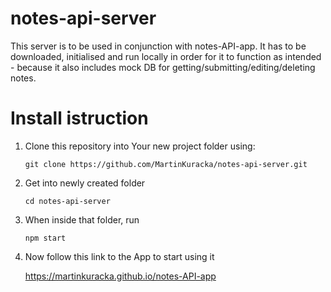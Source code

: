 # notes-api-server

This server is to be used in conjunction with notes-API-app. It has to be downloaded, initialised and run locally in order for it to function as intended - because it also includes mock DB for getting/submitting/editing/deleting notes.

# Install istruction

1. Clone this repository into Your new project folder using:

   ``git clone https://github.com/MartinKuracka/notes-api-server.git``

2. Get into newly created folder

   ``cd notes-api-server`` 

3. When inside that folder, run 

   ``npm start``

4. Now follow this link to the App to start using it

   https://martinkuracka.github.io/notes-API-app
